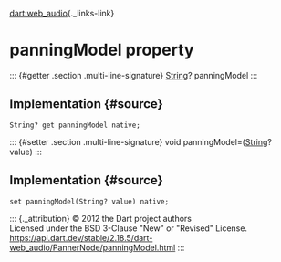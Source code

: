 [dart:web\_audio](../../dart-web_audio/dart-web_audio-library){._links-link}

panningModel property
=====================

::: {#getter .section .multi-line-signature}
[String](../../dart-core/string-class)? panningModel
:::

Implementation {#source}
--------------

``` {.language-dart data-language="dart"}
String? get panningModel native;
```

::: {#setter .section .multi-line-signature}
void panningModel=([String](../../dart-core/string-class)? value)
:::

Implementation {#source}
--------------

``` {.language-dart data-language="dart"}
set panningModel(String? value) native;
```

::: {._attribution}
© 2012 the Dart project authors\
Licensed under the BSD 3-Clause \"New\" or \"Revised\" License.\
<https://api.dart.dev/stable/2.18.5/dart-web_audio/PannerNode/panningModel.html>
:::
